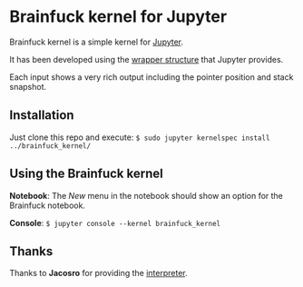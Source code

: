 # Brainfuck kernel for Jupyter

Brainfuck kernel is a simple kernel for [Jupyter](http://jupyter.org/).

It has been developed using the [wrapper structure](http://jupyter-client.readthedocs.io/en/stable/wrapperkernels.html) that Jupyter provides.

Each input shows a very rich output including the pointer position and stack snapshot.  

## Installation

Just clone this repo and execute:
```$ sudo jupyter kernelspec install ../brainfuck_kernel/```

## Using the Brainfuck kernel
**Notebook**: The *New* menu in the notebook should show an option for the Brainfuck notebook.

**Console**: ```$ jupyter console --kernel brainfuck_kernel```

## Thanks

Thanks to **Jacosro** for providing the [interpreter](https://github.com/jacosro/brainfuck-interpreter).
